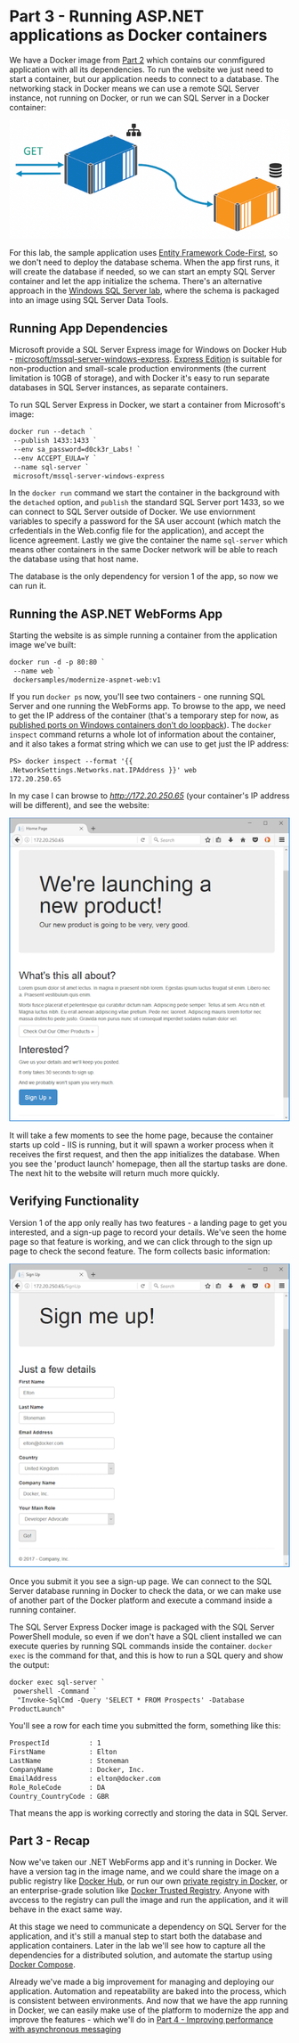 # Part 3 - Running ASP.NET applications as Docker containers

We have a Docker image from [Part 2](part-2.md) which contains our conmfigured application with all its dependencies. To run the website we just need to start a container, but our application needs to connect to a database. The networking stack in Docker means we can use a remote SQL Server instance, not running on Docker, or run we can SQL Server in a Docker container:

![v1 architecture in Docker](img/v1-docker-arch.png)

For this lab, the sample application uses [Entity Framework Code-First](https://weblogs.asp.net/scottgu/code-first-development-with-entity-framework-4), so we don't need to deploy the database schema. When the app first runs, it will create the database if needed, so we can start an empty SQL Server container and let the app initialize the schema. There's an alternative approach in the [Windows SQL Server lab](https://github.com/docker/labs/blob/master/windows/sql-server/README.md), where the schema is packaged into an image using SQL Server Data Tools.

## Running App Dependencies

Microsoft provide a SQL Server Express image for Windows on Docker Hub - [microsoft/mssql-server-windows-express](https://hub.docker.com/r/microsoft/mssql-server-windows-express/). [Express Edition](https://www.microsoft.com/en-us/sql-server/sql-server-editions-express) is suitable for non-production and small-scale production environments (the current limitation is 10GB of storage), and with Docker it's easy to run separate databases in SQL Server instances, as separate containers.

To run SQL Server Express in Docker, we start a container from Microsoft's image:

```
docker run --detach `
 --publish 1433:1433 `
 --env sa_password=d0ck3r_Labs! `
 --env ACCEPT_EULA=Y `
 --name sql-server `
 microsoft/mssql-server-windows-express
```

In the `docker run` command we start the container in the background with the `detached` option, and `publish` the standard SQL Server port 1433, so we can connect to SQL Server outside of Docker. We use enviornment variables to specify a password for the SA user account (which match the crfedentials in the Web.config file for the application), and accept the licence agreement. Lastly we give the container the name `sql-server` which means other containers in the same Docker network will be able to reach the database using that host name.

The database is the only dependency for version 1 of the app, so now we can run it.

## Running the ASP.NET WebForms App

Starting the website is as simple running a container from the application image we've built:

```
docker run -d -p 80:80 `
 --name web `
 dockersamples/modernize-aspnet-web:v1
```

If you run `docker ps` now, you'll see two containers - one running SQL Server and one running the WebForms app. To browse to the app, we need to get the IP address of the container (that's a temporary step for now, as [published ports on Windows containers don't do loopback](https://blog.sixeyed.com/published-ports-on-windows-containers-dont-do-loopback/)). The `docker inspect` command returns a whole lot of information about the container, and it also takes a format string which we can use to get just the IP address:

```
PS> docker inspect --format '{{ .NetworkSettings.Networks.nat.IPAddress }}' web
172.20.250.65
```

In my case I can browse to *http://172.20.250.65* (your container's IP address will be different), and see the website:

![img](img/v1-homepage.png)

It will take a few moments to see the home page, because the container starts up cold - IIS is running, but it will spawn a worker process when it receives the first request, and then the app initializes the database. When you see the 'product launch' homepage, then all the startup tasks are done. The next hit to the website will return much more quickly.

## Verifying Functionality

Version 1 of the app only really has two features - a landing page to get you interested, and a sign-up page to record your details. We've seen the home page so that feature is working, and we can click through to the sign up page to check the second feature. The form collects basic information:

![img](img/v1-signup.png)

Once you submit it you see a sign-up page. We can connect to the SQL Server database running in Docker to check the data, or we can make use of another part of the Docker platform and execute a command inside a running container.

The SQL Server Express Docker image is packaged with the SQL Server PowerShell module, so even if we don't have a SQL client installed we can execute queries by running SQL commands inside the container. `docker exec` is the command for that, and this is how to run a SQL query and show the output:

```
docker exec sql-server `
 powershell -Command `
  "Invoke-SqlCmd -Query 'SELECT * FROM Prospects' -Database ProductLaunch"
```

You'll see a row for each time you submitted the form, something like this:

```
ProspectId          : 1
FirstName           : Elton
LastName            : Stoneman
CompanyName         : Docker, Inc.
EmailAddress        : elton@docker.com
Role_RoleCode       : DA
Country_CountryCode : GBR
```

That means the app is working correctly and storing the data in SQL Server.


## Part 3 - Recap

Now we've taken our .NET WebForms app and it's running in Docker. We have a version tag in the image name, and we could share the image on a public registry like [Docker Hub](https://hub.docker.com), or run our own [private registry in Docker](https://github.com/docker/labs/blob/master/windows/registry/README.md), or an enterprise-grade solution like [Docker Trusted Registry](https://docs.docker.com/datacenter/dtr/2.1/guides/). Anyone with avccess to the registry can pull the image and run the application, and it will behave in the exact same way.

At this stage we need to communicate a dependency on SQL Server for the application, and it's still a manual step to start both the database and application containers. Later in the lab we'll see how to capture all the dependencies for a distributed solution, and automate the startup using [Docker Compose](https://docs.docker.com/compose/overview/).

Already we've made a big improvement for managing and deploying our application. Automation and repeatability are baked into the process, which is consistent between environments. And now that we have the app running in Docker, we can easily make use of the platform to modernize the app and improve the features - which we'll do in [Part 4 - Improving performance with asynchronous messaging](part-4.md)